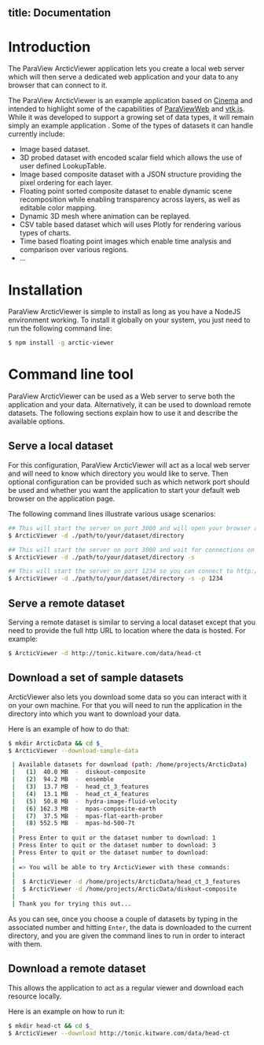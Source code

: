 title: Documentation
---

# Introduction

The ParaView ArcticViewer application lets you create a local web server which will then serve a dedicated web application and your data to any browser that can connect to it.

The ParaView ArcticViewer is an example application based on [Cinema](https://datascience.lanl.gov/Cinema.html) and intended to highlight some of the capabilities of [ParaViewWeb](https://kitware.github.io/paraviewweb) and [vtk.js](https://kitware.github.io/vtk-js).  While it was developed to support a growing set of data types, it will remain simply an example application .  Some of the types of datasets it can handle currently include:

- Image based dataset.
- 3D probed dataset with encoded scalar field which allows the use of user defined LookupTable.
- Image based composite dataset with a JSON structure providing the pixel ordering for each layer.
- Floating point sorted composite dataset to enable dynamic scene recomposition while enabling transparency across layers, as well as editable color mapping.
- Dynamic 3D mesh where animation can be replayed.
- CSV table based dataset which will uses Plotly for rendering various types of charts.
- Time based floating point images which enable time analysis and comparison over various regions.
- ...

# Installation

ParaView ArcticViewer is simple to install as long as you have a NodeJS environment working. To install it globally on your system, you just need to run the following command line:

```sh
$ npm install -g arctic-viewer
```

# Command line tool

ParaView ArcticViewer can be used as a Web server to serve both the application and your data. Alternatively, it can be used to download remote datasets. The following sections explain how to use it and describe the available options.

## Serve a local dataset

For this configuration, ParaView ArcticViewer will act as a local web server and will need to know which directory you would like to serve. Then optional configuration can be provided such as which network port should be used and whether you want the application to start your default web browser on the application page.

The following command lines illustrate various usage scenarios:

```sh
## This will start the server on port 3000 and will open your browser automatically
$ ArcticViewer -d ./path/to/your/dataset/directory

## This will start the server on port 3000 and wait for connections on http://localhost:3000
$ ArcticViewer -d ./path/to/your/dataset/directory -s

## This will start the server on port 1234 so you can connect to http://localhost:1234
$ ArcticViewer -d ./path/to/your/dataset/directory -s -p 1234
```

## Serve a remote dataset

Serving a remote dataset is similar to serving a local dataset except that you need to provide the full http URL to location where the data is hosted.  For example:

```sh
$ ArcticViewer -d http://tonic.kitware.com/data/head-ct
```

## Download a set of sample datasets

ArcticViewer also lets you download some data so you can interact with it on your own machine.  For that you will need to run the application in the directory into which you want to download your data.

Here is an example of how to do that:

```sh
$ mkdir ArcticData && cd $_
$ ArcticViewer --download-sample-data 

 | Available datasets for download (path: /home/projects/ArcticData)
 |   (1)  40.0 MB  -  diskout-composite
 |   (2)  94.2 MB  -  ensemble
 |   (3)  13.7 MB  -  head_ct_3_features
 |   (4)  13.1 MB  -  head_ct_4_features
 |   (5)  50.8 MB  -  hydra-image-fluid-velocity
 |   (6) 162.3 MB  -  mpas-composite-earth
 |   (7)  37.5 MB  -  mpas-flat-earth-prober
 |   (8) 552.5 MB  -  mpas-hd-500-7t
 | 
 | Press Enter to quit or the dataset number to download: 1
 | Press Enter to quit or the dataset number to download: 3
 | Press Enter to quit or the dataset number to download: 
 |
 | => You will be able to try ArcticViewer with these commands:
 |
 |  $ ArcticViewer -d /home/projects/ArcticData/head_ct_3_features
 |  $ ArcticViewer -d /home/projects/ArcticData/diskout-composite
 |
 | Thank you for trying this out...

```

As you can see, once you choose a couple of datasets by typing in the associated number and hitting `Enter`, the data is downloaded to the current directory, and you are given the command lines to run in order to interact with them.

## Download a remote dataset

This allows the application to act as a regular viewer and download each resource locally.

Here is an example on how to run it:

```sh
$ mkdir head-ct && cd $_
$ ArcticViewer --download http://tonic.kitware.com/data/head-ct
```
